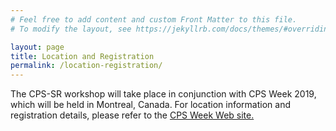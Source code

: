 ```yaml
---
# Feel free to add content and custom Front Matter to this file.
# To modify the layout, see https://jekyllrb.com/docs/themes/#overriding-theme-defaults

layout: page
title: Location and Registration
permalink: /location-registration/
---
```


The CPS-SR workshop will take place in conjunction with CPS Week 2019, which will be held in Montreal, Canada. For location information and registration details, please refer to the <a href="http://cpslab.cs.mcgill.ca/cpsiotweek2019/index.html" target="_blank">CPS Week Web site.</a>